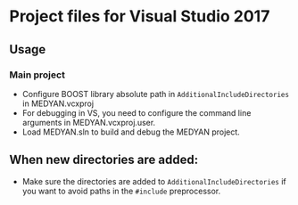 # Project files for Visual Studio 2017

## Usage

### Main project
+ Configure BOOST library absolute path in `AdditionalIncludeDirectories` in MEDYAN.vcxproj
+ For debugging in VS, you need to configure the command line arguments in MEDYAN.vcxproj.user.
+ Load MEDYAN.sln to build and debug the MEDYAN project.

## When new directories are added:
+ Make sure the directories are added to `AdditionalIncludeDirectories` if you want to avoid paths in the `#include` preprocessor.
